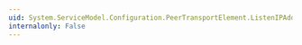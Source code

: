 ```yaml
---
uid: System.ServiceModel.Configuration.PeerTransportElement.ListenIPAddress
internalonly: False
---
```

